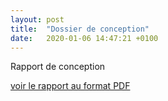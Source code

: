 ```yaml
---
layout: post
title:  "Dossier de conception"
date:   2020-01-06 14:47:21 +0100
---
```


Rapport de conception


[voir le rapport au format PDF](/assets/Rapport-conception.pdf)